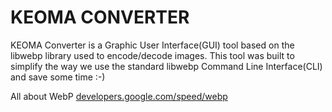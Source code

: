 # KEOMA CONVERTER
KEOMA Converter is a Graphic User Interface(GUI) tool based on the libwebp library used to encode/decode images.
This tool was built to simplify the way we use the standard libwebp Command Line Interface(CLI) and save some time :-)


All about WebP
<a href="https://developers.google.com/speed/webp" target="blank">developers.google.com/speed/webp</a>

